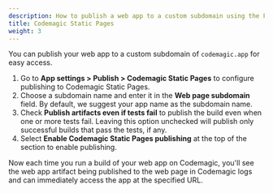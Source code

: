 ```yaml
---
description: How to publish a web app to a custom subdomain using the Flutter workflow editor
title: Codemagic Static Pages
weight: 3
---
```


You can publish your web app to a custom subdomain of `codemagic.app` for easy access.

1. Go to **App settings > Publish > Codemagic Static Pages** to configure publishing to Codemagic Static Pages.  
2. Choose a subdomain name and enter it in the **Web page subdomain** field. By default, we suggest your app name as the subdomain name.
3. Check **Publish artifacts even if tests fail** to publish the build even when one or more tests fail. Leaving this option unchecked will publish only successful builds that pass the tests, if any.
4. Select **Enable Codemagic Static Pages publishing** at the top of the section to enable publishing.

Now each time you run a build of your web app on Codemagic, you'll see the web app artifact being published to the web page in Codemagic logs and can immediately access the app at the specified URL.
